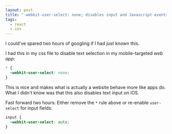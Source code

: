 ```yaml
---
layout: post
title: "-webkit-user-select: none; disables input and Javascript events"
tags:
  - react
  - ios
---
```

I could've spared two hours of googling if I had just known this.

I had this in my css file to disable text selection in my mobile-targeted _web app_:

```css
* {
  -webkit-user-select: none;
}
```

This is nice and makes what is actually a website behave more like apps do. What I didn't know was that this also disables text input on iOS.

Fast forward two hours: Either remove the `*` rule above or re-enable `user-select` for input fields:

```css
input {
  -webkit-user-select: auto;
}
```

